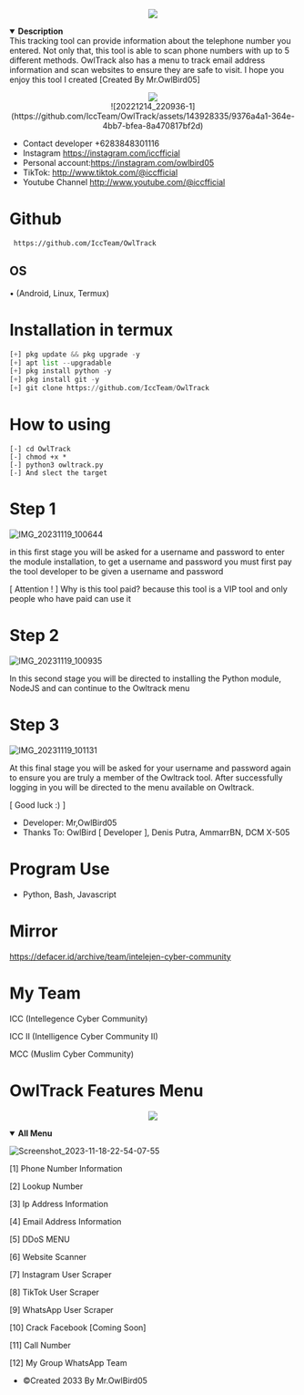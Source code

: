 <p align="center">
<img src="https://img.shields.io/static/v1?label=Description&color=green&message=Author&logo=Acclaim&logoColor=white&style=for-the-badge"><br>
<details open>
  <summary><strong> Description </strong></summary>
This tracking tool can provide information about the telephone number you entered. Not only that, this tool is able to scan phone numbers with up to 5 different methods. OwlTrack also has a menu to track email address information and scan websites to ensure they are safe to visit. I hope you enjoy this tool I created [Created By Mr.OwlBird05]
  </details>
  
<p align="center">
<img src="https://img.shields.io/static/v1?label=CreatedBy&color=blue&message=OwlBird05&logo=Acclaim&logoColor=white&style=for-the-badge"><br>
![20221214_220936-1](https://github.com/IccTeam/OwlTrack/assets/143928335/9376a4a1-364e-4bb7-bfea-8a470817bf2d)

 - Contact developer +6283848301116
 - Instagram https://instagram.com/iccfficial
 - Personal account:https://instagram.com/owlbird05
 - TikTok: http://www.tiktok.com/@iccfficial
 - Youtube Channel http://www.youtube.com/@iccfficial 
 
# Github
     https://github.com/IccTeam/OwlTrack

## OS
• (Android, Linux, Termux)

# Installation in termux
```python
[+] pkg update && pkg upgrade -y
[+] apt list --upgradable 
[+] pkg install python -y
[+] pkg install git -y
[+] git clone https://github.com/IccTeam/OwlTrack
```
# How to using
```
[-] cd OwlTrack
[-] chmod +x *
[-] python3 owltrack.py
[-] And slect the target
```
# Step 1
![IMG_20231119_100644](https://github.com/IccTeam/OwlTrack/assets/143928335/ab8a2e46-42ea-41fa-bf22-eefed1809832)

in this first stage you will be asked for a username and password to enter the module installation, to get a username and password you must first pay the tool developer to be given a username and password 

[ Attention ! ] 
Why is this tool paid? because this tool is a VIP tool and only people who have paid can use it

# Step 2
![IMG_20231119_100935](https://github.com/IccTeam/OwlTrack/assets/143928335/ec755ef2-6219-4a15-85b9-84a22f527d2a)

In this second stage you will be directed to installing the Python module, NodeJS and can continue to the Owltrack menu

# Step 3
![IMG_20231119_101131](https://github.com/IccTeam/OwlTrack/assets/143928335/ca655a18-e5da-424c-bb65-3189bd1d2c6a)

At this final stage you will be asked for your username and password again to ensure you are truly a member of the Owltrack tool. After successfully logging in you will be directed to the menu available on Owltrack.

[ Good luck :) ] 

- Developer: Mr,OwlBird05
- Thanks To: OwlBird [ Developer ], Denis Putra, AmmarrBN, DCM X-505

# Program Use
 - Python, Bash, Javascript

# Mirror
https://defacer.id/archive/team/intelejen-cyber-community

# My Team
 ICC (Intellegence Cyber Community)

 ICC II (Intelligence Cyber Community II)

 MCC (Muslim Cyber Community)

# OwlTrack Features Menu
<p align="center">
<img src="https://img.shields.io/static/v1?label=OwlTrack&color=green&message=AllMenu&logo=Acclaim&logoColor=white&style=for-the-badge"><br>
<details open>
  <summary><strong> All Menu </strong></summary>
 
![Screenshot_2023-11-18-22-54-07-55](https://github.com/IccTeam/OwlTrack/assets/143928335/067717fb-39b7-4e02-837a-14626b940048)


 [1] Phone Number Information 

 [2] Lookup Number
 
 [3] Ip Address Information 
 
 [4] Email Address Information 
 
 [5] DDoS MENU
  
 [6] Website Scanner 
  
 [7] Instagram User Scraper 

 [8] TikTok User Scraper 

 [9] WhatsApp User Scraper

 [10] Crack Facebook [Coming Soon]

 [11] Call Number

 [12] My Group WhatsApp Team
 
 - ©Created 2033 By Mr.OwlBird05
